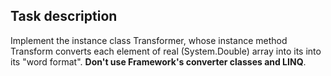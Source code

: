 ## Task description ## 

Implement the instance class Transformer, whose instance method Transform converts each element of real (System.Double) array into its  into its "word format". **Don't use Framework's converter classes and LINQ**.

